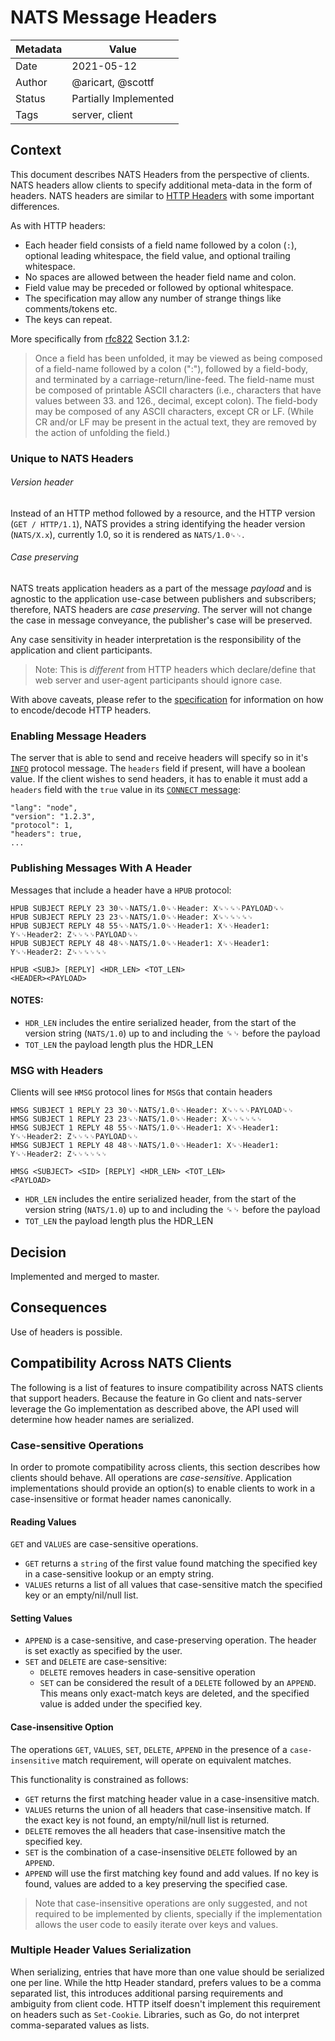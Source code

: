 # NATS Message Headers

|Metadata|Value|
|--------|-----|
|Date    |2021-05-12|
|Author  |@aricart, @scottf|
|Status  |Partially Implemented|
|Tags    |server, client|

## Context

This document describes NATS Headers from the perspective of clients. NATS
headers allow clients to specify additional meta-data in the form of headers.
NATS headers are similar to 
[HTTP Headers](https://tools.ietf.org/html/rfc7230#section-3.2) with some important differences.

As with HTTP headers:

- Each header field consists of a field name followed by a
  colon (`:`), optional leading whitespace, the field value, and optional
  trailing whitespace.
- No spaces are allowed between the header field name and colon.
- Field value may be preceded or followed by optional whitespace.
- The specification may allow any number of strange things like comments/tokens
  etc.
- The keys can repeat.

More specifically from [rfc822](https://www.ietf.org/rfc/rfc822.txt) Section
3.1.2:

> Once a field has been unfolded, it may be viewed as being composed of a
> field-name followed by a colon (":"), followed by a field-body, and terminated
> by a carriage-return/line-feed. The field-name must be composed of printable
> ASCII characters (i.e., characters that have values between 33. and 126.,
> decimal, except colon). The field-body may be composed of any ASCII
> characters, except CR or LF. (While CR and/or LF may be present in the actual
> text, they are removed by the action of unfolding the field.)

### Unique to NATS Headers

###### Version header
Instead of an HTTP method followed by a resource, and the HTTP version (`GET / HTTP/1.1`),
NATS provides a string identifying the header version (`NATS/X.x`),
currently 1.0, so it is rendered as `NATS/1.0␍␊`.

###### Case preserving
NATS treats application headers as a part of the message _payload_ and is agnostic to the 
application use-case between publishers and subscribers; therefore, NATS headers are _case preserving_.
The server will not change the case in message conveyance, the publisher's case will be preserved.

Any case sensitivity in header interpretation is the responsibility of the application and client participants.

> Note: This is _different_ from HTTP headers which declare/define that web server and user-agent participants should ignore case.

With above caveats, please refer to the
[specification](https://tools.ietf.org/html/rfc7230#section-3.2) for information
on how to encode/decode HTTP headers.

### Enabling Message Headers

The server that is able to send and receive headers will specify so in it's
[`INFO`](https://docs.nats.io/nats-protocol/nats-protocol#info) protocol
message. The `headers` field if present, will have a boolean value. If the
client wishes to send headers, it has to enable it must add a `headers` field
with the `true` value in its
[`CONNECT` message](https://docs.nats.io/nats-protocol/nats-protocol#connect):

```
"lang": "node",
"version": "1.2.3",
"protocol": 1,
"headers": true,
...
```

### Publishing Messages With A Header

Messages that include a header have a `HPUB` protocol:

```
HPUB SUBJECT REPLY 23 30␍␊NATS/1.0␍␊Header: X␍␊␍␊PAYLOAD␍␊
HPUB SUBJECT REPLY 23 23␍␊NATS/1.0␍␊Header: X␍␊␍␊␍␊
HPUB SUBJECT REPLY 48 55␍␊NATS/1.0␍␊Header1: X␍␊Header1: Y␍␊Header2: Z␍␊␍␊PAYLOAD␍␊
HPUB SUBJECT REPLY 48 48␍␊NATS/1.0␍␊Header1: X␍␊Header1: Y␍␊Header2: Z␍␊␍␊␍␊

HPUB <SUBJ> [REPLY] <HDR_LEN> <TOT_LEN>
<HEADER><PAYLOAD>
```

#### NOTES:

- `HDR_LEN` includes the entire serialized header, from the start of the version
  string (`NATS/1.0`) up to and including the ␍␊ before the payload
- `TOT_LEN` the payload length plus the HDR_LEN

### MSG with Headers

Clients will see `HMSG` protocol lines for `MSG`s that contain headers

```
HMSG SUBJECT 1 REPLY 23 30␍␊NATS/1.0␍␊Header: X␍␊␍␊PAYLOAD␍␊
HMSG SUBJECT 1 REPLY 23 23␍␊NATS/1.0␍␊Header: X␍␊␍␊␍␊
HMSG SUBJECT 1 REPLY 48 55␍␊NATS/1.0␍␊Header1: X␍␊Header1: Y␍␊Header2: Z␍␊␍␊PAYLOAD␍␊
HMSG SUBJECT 1 REPLY 48 48␍␊NATS/1.0␍␊Header1: X␍␊Header1: Y␍␊Header2: Z␍␊␍␊␍␊

HMSG <SUBJECT> <SID> [REPLY] <HDR_LEN> <TOT_LEN>
<PAYLOAD>
```

- `HDR_LEN` includes the entire serialized header, from the start of the version
  string (`NATS/1.0`) up to and including the ␍␊ before the payload
- `TOT_LEN` the payload length plus the HDR_LEN

## Decision

Implemented and merged to master.

## Consequences

Use of headers is possible.

## Compatibility Across NATS Clients

The following is a list of features to insure compatibility across NATS clients
that support headers. Because the feature in Go client and nats-server leverage
the Go implementation as described above, the API used will determine how header
names are serialized.

### Case-sensitive Operations

In order to promote compatibility across clients, this section describes how
clients should behave. All operations are _case-sensitive_.  Application implementations
should provide an option(s) to enable clients to work in a case-insensitive or
format header names canonically.

#### Reading Values

`GET` and `VALUES` are case-sensitive operations.

- `GET` returns a `string` of the first value found matching the specified key
  in a case-sensitive lookup or an empty string.
- `VALUES` returns a list of all values that case-sensitive match the specified
  key or an empty/nil/null list.

#### Setting Values

- `APPEND` is a case-sensitive, and case-preserving operation. The header is set
  exactly as specified by the user.
- `SET` and `DELETE` are case-sensitive:
  - `DELETE` removes headers in case-sensitive operation
  - `SET` can be considered the result of a `DELETE` followed by an `APPEND`.
    This means only exact-match keys are deleted, and the specified value is
    added under the specified key.

#### Case-insensitive Option

The operations `GET`, `VALUES`, `SET`, `DELETE`, `APPEND` in the presence of a
`case-insensitive` match requirement, will operate on equivalent matches.

This functionality is constrained as follows:

- `GET` returns the first matching header value in a case-insensitive match.
- `VALUES` returns the union of all headers that case-insensitive match. If the
  exact key is not found, an empty/nil/null list is returned.
- `DELETE` removes the all headers that case-insensitive match the specified
  key.
- `SET` is the combination of a case-insensitive `DELETE` followed by an
  `APPEND`.
- `APPEND` will use the first matching key found and add values. If no key is
  found, values are added to a key preserving the specified case.

> Note that case-insensitive operations are only suggested, and not required to be
implemented by clients, specially if the implementation allows the user code to
easily iterate over keys and values.

### Multiple Header Values Serialization

When serializing, entries that have more than one value should be serialized one
per line. While the http Header standard, prefers values to be a comma separated
list, this introduces additional parsing requirements and ambiguity from client
code. HTTP itself doesn't implement this requirement on headers such as
`Set-Cookie`. Libraries, such as Go, do not interpret comma-separated values as
lists.
